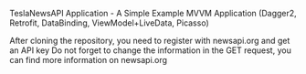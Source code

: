 TeslaNewsAPI Application - A Simple Example MVVM Application (Dagger2, Retrofit, DataBinding, ViewModel+LiveData, Picasso)

After cloning the repository, you need to register with newsapi.org and get an API key
Do not forget to change the information in the GET request, you can find more information on newsapi.org
